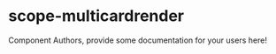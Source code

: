scope-multicardrender
===============================================


Component Authors, provide some documentation for your users here!